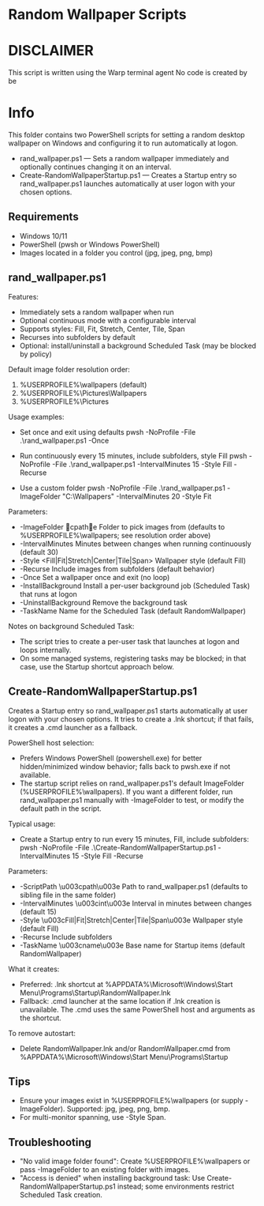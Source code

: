 # Random Wallpaper Scripts
# DISCLAIMER
This script is written using the Warp terminal agent
No code is created by be

# Info
This folder contains two PowerShell scripts for setting a random desktop wallpaper on Windows and configuring it to run automatically at logon.

- rand_wallpaper.ps1 — Sets a random wallpaper immediately and optionally continues changing it on an interval.
- Create-RandomWallpaperStartup.ps1 — Creates a Startup entry so rand_wallpaper.ps1 launches automatically at user logon with your chosen options.

## Requirements
- Windows 10/11
- PowerShell (pwsh or Windows PowerShell)
- Images located in a folder you control (jpg, jpeg, png, bmp)

## rand_wallpaper.ps1

Features:
- Immediately sets a random wallpaper when run
- Optional continuous mode with a configurable interval
- Supports styles: Fill, Fit, Stretch, Center, Tile, Span
- Recurses into subfolders by default
- Optional: install/uninstall a background Scheduled Task (may be blocked by policy)

Default image folder resolution order:
1) %USERPROFILE%\wallpapers (default)
2) %USERPROFILE%\Pictures\Wallpapers
3) %USERPROFILE%\Pictures

Usage examples:
- Set once and exit using defaults
  pwsh -NoProfile -File .\rand_wallpaper.ps1 -Once

- Run continuously every 15 minutes, include subfolders, style Fill
  pwsh -NoProfile -File .\rand_wallpaper.ps1 -IntervalMinutes 15 -Style Fill -Recurse

- Use a custom folder
  pwsh -NoProfile -File .\rand_wallpaper.ps1 -ImageFolder "C:\Wallpapers" -IntervalMinutes 20 -Style Fit

Parameters:
- -ImageFolder cpathe  Folder to pick images from (defaults to %USERPROFILE%\wallpapers; see resolution order above)
- -IntervalMinutes <int>  Minutes between changes when running continuously (default 30)
- -Style <Fill|Fit|Stretch|Center|Tile|Span>  Wallpaper style (default Fill)
- -Recurse  Include images from subfolders (default behavior)
- -Once  Set a wallpaper once and exit (no loop)
- -InstallBackground  Install a per-user background job (Scheduled Task) that runs at logon
- -UninstallBackground  Remove the background task
- -TaskName <name>  Name for the Scheduled Task (default RandomWallpaper)

Notes on background Scheduled Task:
- The script tries to create a per-user task that launches at logon and loops internally.
- On some managed systems, registering tasks may be blocked; in that case, use the Startup shortcut approach below.

## Create-RandomWallpaperStartup.ps1

Creates a Startup entry so rand_wallpaper.ps1 starts automatically at user logon with your chosen options. It tries to create a .lnk shortcut; if that fails, it creates a .cmd launcher as a fallback.

PowerShell host selection:
- Prefers Windows PowerShell (powershell.exe) for better hidden/minimized window behavior; falls back to pwsh.exe if not available.
- The startup script relies on rand_wallpaper.ps1's default ImageFolder (%USERPROFILE%\wallpapers). If you want a different folder, run rand_wallpaper.ps1 manually with -ImageFolder to test, or modify the default path in the script.

Typical usage:
- Create a Startup entry to run every 15 minutes, Fill, include subfolders:
  pwsh -NoProfile -File .\Create-RandomWallpaperStartup.ps1 -IntervalMinutes 15 -Style Fill -Recurse

Parameters:
- -ScriptPath \u003cpath\u003e  Path to rand_wallpaper.ps1 (defaults to sibling file in the same folder)
- -IntervalMinutes \u003cint\u003e  Interval in minutes between changes (default 15)
- -Style \u003cFill|Fit|Stretch|Center|Tile|Span\u003e  Wallpaper style (default Fill)
- -Recurse  Include subfolders
- -TaskName \u003cname\u003e  Base name for Startup items (default RandomWallpaper)

What it creates:
- Preferred: .lnk shortcut at %APPDATA%\Microsoft\Windows\Start Menu\Programs\Startup\RandomWallpaper.lnk
- Fallback: .cmd launcher at the same location if .lnk creation is unavailable. The .cmd uses the same PowerShell host and arguments as the shortcut.

To remove autostart:
- Delete RandomWallpaper.lnk and/or RandomWallpaper.cmd from
  %APPDATA%\Microsoft\Windows\Start Menu\Programs\Startup

## Tips
- Ensure your images exist in %USERPROFILE%\wallpapers (or supply -ImageFolder). Supported: jpg, jpeg, png, bmp.
- For multi-monitor spanning, use -Style Span.

## Troubleshooting
- "No valid image folder found": Create %USERPROFILE%\wallpapers or pass -ImageFolder to an existing folder with images.
- "Access is denied" when installing background task: Use Create-RandomWallpaperStartup.ps1 instead; some environments restrict Scheduled Task creation.
